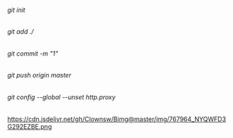 ###### git init

###### git add ./

###### git commit -m "1"

###### git push origin master

###### git config --global --unset http.proxy

https://cdn.jsdelivr.net/gh/Clownsw/Bimg@master/img/767964_NYQWFD3G292EZBE.png